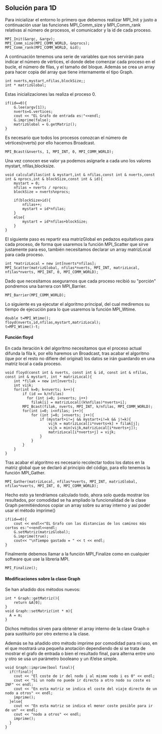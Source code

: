 ## Solución para 1D
Para inicializar el entorno lo primero que debemos realizar MPI_Init y justo a continuación usar las funciones MPI_Comm_size y MPI_Comm_rank relativas al número de procesos, el comunicador y la id de cada proceso.

	MPI_Init(&argc, &argv);
	MPI_Comm_size(MPI_COMM_WORLD, &nprocs);
	MPI_Comm_rank(MPI_COMM_WORLD, &id);

A continuación tenemos una serie de variables que nos servirán para indicar el número de vértices, el donde debe comenzar cada proceso en el bucle, el número de filas, y el tamaño del bloque. Además se crea un array para hacer copia del array que tiene internamente el tipo Graph.

	int nverts,mystart,nfilas,blockSize;;
	int * matrizGlobal;

Estas inicializaciones las realiza el proceso 0.

	if(id==0){
        G.lee(argv[1]);
        nverts=G.vertices;
        cout << "EL Grafo de entrada es:"<<endl;
        G.imprime(false);
        matrizGlobal = G.getMatriz();
    }

Es necesario que todos los procesos conozcan el número de vértices(nverts) por ello hacemos Broadcast.

	MPI_Bcast(&nverts, 1, MPI_INT, 0, MPI_COMM_WORLD);

Una vez conocen ese valor ya podemos asignarle a cada uno los valores mystart, nfilas,blocksize.

	void calculaFilas(int & mystart,int & nfilas,const int & nverts,const int & nprocs,int & blockSize,const int & id){
	    mystart = 0;
	    nfilas = nverts / nprocs;
	    blockSize = nverts%nprocs;
	    
	    if(blockSize>id){
	        nfilas++;
	        mystart = id*nfilas;
	    }
	    else{
	        mystart = id*nfilas+blockSize;
	    }
	}

El siguiente paso es repartir esa matrizGlobal en pedazos equitativos para cada proceso, de forma que usaremos la función MPI_Scatter que sirve justamente para eso, también necesitamos declarar un array matrizLocal para cada proceso.

	int *matrizLocal = new int[nverts*nfilas];
    MPI_Scatter(matrizGlobal, nfilas*nverts, MPI_INT, matrizLocal, nfilas*nverts, MPI_INT, 0, MPI_COMM_WORLD);

Dado que necesitamos asegurarnos que cada proceso recibió su "porción" pondremos una barrera con MPI_Barrier.

	MPI_Barrier(MPI_COMM_WORLD);

Lo siguiente es ya ejecutar el algoritmo principal, del cual mediremos su tiempo de ejecución para lo que usaremos la función MPI_Wtime.

	double t=MPI_Wtime();
    floyd(nverts,id,nfilas,mystart,matrizLocal);
    t=MPI_Wtime()-t;

#### Función floyd
En cada iteración k del algoritmo necesitamos que el proceso actual difunda la fila k, por ello haremos un Broadcast, tras acabar el algoritmo (que por el resto no difiere del original) los datos se irán guardando en una matriz local a cada proceso.


	void floyd(const int & nverts, const int & id, const int & nfilas, const int & mystart, int * matrizLocal){
	    int *filak = new int[nverts];
	    int vijk;
	    for(int k=0; k<nverts; k++){
	        if (id == k/nfilas)
	          for (int i=0; i<nverts; i++)
	            filak[i] = matrizLocal[(k%nfilas)*nverts+i];
	        MPI_Bcast(filak, nverts, MPI_INT, k/nfilas, MPI_COMM_WORLD);
	        for(int i=0; i<nfilas; i++){
	            for (int j=0; j<nverts; j++){
	                if (mystart+i!=j && mystart+i!=k && j!=k){
	                    vijk = matrizLocal[i*nverts+k] + filak[j];
	                    vijk = min(vijk,matrizLocal[i*nverts+j]);
	                    matrizLocal[i*nverts+j] = vijk;
	                }
	            }
	        }
	    }
	}

Tras acabar el algoritmo es necesario recolectar todos los datos en la matriz global que se declaró al principio del código, para ello tenemos la función MPI_Gather.

	MPI_Gather(matrizLocal, nfilas*nverts, MPI_INT, matrizGlobal, nfilas*nverts, MPI_INT, 0, MPI_COMM_WORLD);

Hecho esto ya tendríamos calculado todo, ahora solo queda mostrar los resultados, por comodidad se ha ampliado la funcionalidad de la clase Graph permitiéndonos copiar un array sobre su array interno y así poder usar el método imprime()

    if(id==0){
        cout << endl<<"EL Grafo con las distancias de los caminos más cortos es:"<<endl<<endl;
        G.setMatriz(matrizGlobal);
        G.imprime(true);
        cout<< "\nTiempo gastado = " << t << endl;
    }

Finalmente debemos llamar a la función MPI_Finalize como en cualquier software que use la libreria MPI.

	MPI_Finalize();

#### Modificaciones sobre la clase Graph
Se han añadido dos métodos nuevos:

	int * Graph::getMatriz(){
	    return &A[0];
	}
	void Graph::setMatriz(int * m){
	  A = m;
	}

Dichos métodos sirven para obtener el array interno de la clase Graph o para sustituirlo por otro externo a la clase.

Además se ha añadido otro método imprime por comodidad para mi uso, en el que mostrará una pequeña anotación dependiendo de si se trata de mostrar el grafo de entrada o bien el resultado final, para alterna entre uno y otro se usa un parámetro booleano y un if/else simple.    

	void Graph::imprime(bool final){
	  if(!final){
	    cout << "El coste de ir del nodo i al mismo nodo i es 0" << endl;
	    cout << "Si un nodo no puede ir directo a otro nodo su coste es INF" << endl;
	    cout << "En esta matriz se indica el coste del viaje directo de un nodo a otros" << endl;
	    imprime();
	  }else{
	    cout << "En esta matriz se indica el menor coste posible para ir de un" << endl;
	    cout << "nodo a otros" << endl;
	    imprime();    
	  }
	}